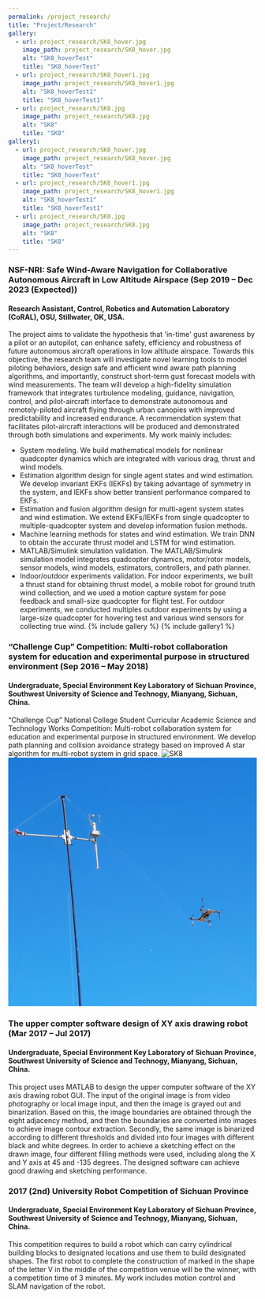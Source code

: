 ```yaml
---
permalink: /project_research/
title: "Project/Research"
gallery:
  - url: project_research/SK8_hover.jpg
    image_path: project_research/SK8_hover.jpg
    alt: "SK8_hoverTest"
    title: "SK8_hoverTest"
  - url: project_research/SK8_hover1.jpg
    image_path: project_research/SK8_hover1.jpg
    alt: "SK8_hoverTest1"
    title: "SK8_hoverTest1"
  - url: project_research/SK8.jpg
    image_path: project_research/SK8.jpg
    alt: "SK8"
    title: "SK8"
gallery1:
  - url: project_research/SK8_hover.jpg
    image_path: project_research/SK8_hover.jpg
    alt: "SK8_hoverTest"
    title: "SK8_hoverTest"
  - url: project_research/SK8_hover1.jpg
    image_path: project_research/SK8_hover1.jpg
    alt: "SK8_hoverTest1"
    title: "SK8_hoverTest1"
  - url: project_research/SK8.jpg
    image_path: project_research/SK8.jpg
    alt: "SK8"
    title: "SK8"
---
```

### NSF-NRI: Safe Wind-Aware Navigation for Collaborative Autonomous Aircraft in Low Altitude Airspace (Sep 2019 – Dec 2023 (Expected))
#### Research Assistant, Control, Robotics and Automation Laboratory (CoRAL), OSU, Stillwater, OK, USA. 
The project aims to validate the hypothesis that 'in-time' gust awareness by a pilot or an autopilot, can enhance safety, efficiency and robustness of future autonomous aircraft operations in low altitude airspace. Towards this objective, the research team will investigate novel learning tools to model piloting behaviors, design safe and efficient wind aware path planning algorithms, and importantly, construct short-term gust forecast models with wind measurements. The team will develop a high-fidelity simulation framework that integrates turbulence modeling, guidance, navigation, control, and pilot-aircraft interface to demonstrate autonomous and remotely-piloted aircraft flying through urban canopies with improved predictability and increased endurance. A recommendation system that facilitates pilot-aircraft interactions will be produced and demonstrated through both simulations and experiments. My work mainly includes:
- System modeling. We build mathematical models for nonlinear quadcopter dynamics which are integrated with various drag, thrust and wind models. 
- Estimation algorithm design for single agent states and wind estimation. We develop invariant EKFs (IEKFs) by taking advantage of symmetry in the system, and IEKFs show better transient performance compared to EKFs.
- Estimation and fusion algorithm design for multi-agent system states and wind estimation. We extend EKFs/IEKFs from single quadcopter to multiple-quadcopter system and develop information fusion methods.
- Machine learning methods for states and wind estimation. We train DNN to obtain the accurate thrust model and LSTM for wind estimation.
- MATLAB/Simulink simulation validation. The MATLAB/Simulink simulation model integrates quadcopter dynamics, motor/rotor models, sensor models, wind models, estimators, controllers, and path planner.
- Indoor/outdoor experiments validation. For indoor experiments, we built a thrust stand for obtaining thrust model, a mobile robot for ground truth wind collection, and we used a motion capture system for pose feedback and small-size quadcopter for flight test. For outdoor experiments, we conducted multiples outdoor experiments by using a large-size quadcopter for hovering test and various wind sensors for collecting true wind.
{% include gallery %}
{% include gallery1 %}
### “Challenge Cup” Competition: Multi-robot collaboration system for education and experimental purpose in structured environment (Sep 2016 – May 2018)
#### Undergraduate, Special Environment Key Laboratory of Sichuan Province, Southwest University of Science and Technogy, Mianyang, Sichuan, China. 
“Challenge Cup” National College Student Curricular Academic Science and Technology Works Competition: Multi-robot collaboration system for education and experimental purpose in structured environment. We develop path planning and collision avoidance strategy based on improved A star algorithm for multi-robot system in grid space.
![SK8](/images/project_research/SK8.jpg)
![SK8](/images/project_research/SK8_hover.jpg)
### The upper compter software design of XY axis drawing robot (Mar 2017 – Jul 2017)
#### Undergraduate, Special Environment Key Laboratory of Sichuan Province, Southwest University of Science and Technogy, Mianyang, Sichuan, China. 
This project uses MATLAB to design the upper computer software of the XY axis drawing robot GUI. The input of the original image is from video photography or local image input, and then the image is grayed out and binarization. Based on this, the image boundaries are obtained through the eight adjacency method, and then the boundaries are converted into images to achieve image contour extraction. Secondly, the same image is binarized according to different thresholds and divided into four images with different black and white degrees. In order to achieve a sketching effect on the drawn image, four different filling methods were used, including along the X and Y axis at 45 and -135 degrees. The designed software can achieve good drawing and sketching performance.

### 2017 (2nd) University Robot Competition of Sichuan Province
#### Undergraduate, Special Environment Key Laboratory of Sichuan Province, Southwest University of Science and Technogy, Mianyang, Sichuan, China. 
This competition requires to build a robot which can carry cylindrical building blocks to designated locations and use them to build designated shapes. The first robot to complete the construction of marked in the shape of the letter V in the middle of the competition venue will be the winner, with a competition time of 3 minutes. My work includes motion control and SLAM navigation of the robot.
